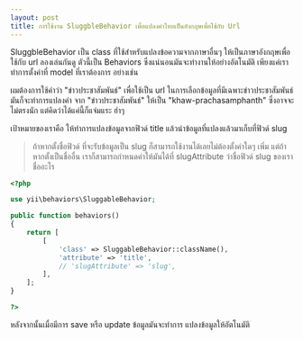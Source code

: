 ```yaml
---
layout: post
title: การใช้งาน SluggbleBehavior เพื่อแปลงคำไทยเป็นอังกฤษเพื่อใช้กับ Url
---
```


SluggbleBehavior เป็น class ที่ใช้สำหรับแปลงข้อความจากภาษาอื่นๆ ให้เป็นภาษาอังกฤษเพื่อใช้กับ url ลองเล่นกันดู
ตัวนี้เป็น Behaviors ซึ่งแน่นอนมันจะทำงานให้อย่างอัตโนมัติ เพียงแค่เราทำการตั้งค่าที่ model ที่เราต้องการ อย่างเช่น

ผมต้องการใช้คำว่า "ข่าวประชาสัมพันธ์"  เพื่อใช้เป็น url ในการเลือกข้อมูลที่มีเฉพาะข่าวประชาสัมพันธ์ มันก็จะทำการแปลงคำ จาก  "ข่าวประชาสัมพันธ์" ให้เป็น "khaw-prachasamphanth" ซึ่งอาจจะไม่ตรงนัก แต่คิดว่าได้แค่นี้ก็แจ่มแระ ฮ่าๆ 

เป้าหมายของเราคือ ให้ทำการแปลงข้อมูลจากฟิวด์ title แล้วนำข้อมูลที่แปลงแล้วมาเก็บที่ฟิวด์ slug

>ถ้าหากตั้งชื่อฟิวด์ ที่จะรับข้อมูลเป็น slug ก็สามารถใช้งานได้เลยไม่ต้องตั้งค่าใดๆ เพิ่ม แต่ถ้าหากตั้งเป็นชื่ออื่น   เราก็สามารถกำหนดค่าให้มันได้ที่ slugAttribute ว่าชื่อฟิวด์ slug ของเราชื่ออะไร 

```php
<?php

use yii\behaviors\SluggableBehavior;

public function behaviors()
{
    return [
        [
            'class' => SluggableBehavior::className(),
            'attribute' => 'title',
            // 'slugAttribute' => 'slug',
        ],
    ];
}

?>
```

หลังจากนั้นเมื่อมีการ save หรือ update ข้อมูลมันจะทำการ แปลงข้อมูลให้อัตโนมัติ
